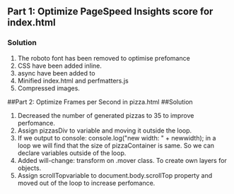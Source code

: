 ## Part 1: Optimize PageSpeed Insights score for index.html
### Solution
1. The roboto font has been removed to optimise prefomance <link href="//fonts.googleapis.com/css?family=Open+Sans:400,700" rel="stylesheet">
2. CSS have been added inline.
3. async have been added to <script src="http://www.google-analytics.com/analytics.js"></script>
4. Minified index.html and perfmatters.js
5. Compressed images.


##Part 2: Optimize Frames per Second in pizza.html
##Solution
1. Decreased the number of generated pizzas to 35 to improve perfomance. 
2. Assign pizzasDiv to variable and moving it  outside the loop.
3. If we output to console:  console.log("new width: " + newwidth); in a loop we will find that the size of pizzaContainer is same. So we can declare variables outside of the loop.
4. Added will-change: transform on .mover class. To create own layers for objects.  
5. Assign scrollTopvariable to document.body.scrollTop  property and moved out of the loop  to increase perfomance.
